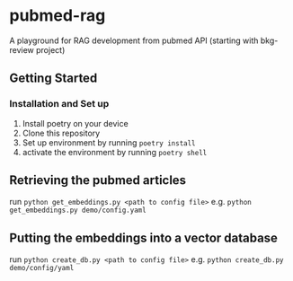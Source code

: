 # pubmed-rag
A playground for RAG development from pubmed API (starting with bkg-review project)


## Getting Started

### Installation and Set up

1. Install poetry on your device
2. Clone this repository
3. Set up environment by running `poetry install`
4. activate the environment by running `poetry shell`

## Retrieving the pubmed articles

run `python get_embeddings.py <path to config file>`
    e.g. `python get_embeddings.py demo/config.yaml`

## Putting the embeddings into a vector database
run `python create_db.py <path to config file>`
    e.g. `python create_db.py demo/config/yaml`



